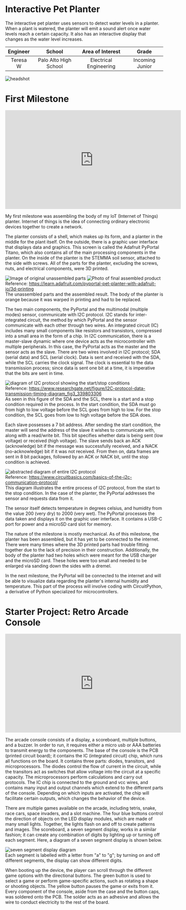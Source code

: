 # Interactive Pet Planter
The interactive pet planter uses sensors to detect water levels in a planter. When a plant is watered, the planter will emit a sound alert once water levels reach a certain capacity. It also has an interactive display that changes as the water level increases.

| **Engineer** | **School** | **Area of Interest** | **Grade** |
|:--:|:--:|:--:|:--:|
| Teresa W | Palo Alto High School | Electrical Engineering | Incoming Junior

![headshot](Teresa_W.jpg)

<!---**Replace the BlueStamp logo below with an image of yourself and your completed project. Follow the guide [here](https://tomcam.github.io/least-github-pages/adding-images-github-pages-site.html) if you need help.**

![Headstone Image](logo.svg)--->
  
<!---# Final Milestone--->

<!---**Don't forget to replace the text below with the embedding for your milestone video. Go to Youtube, click Share -> Embed, and copy and paste the code to replace what's below.**

<iframe width="560" height="315" src="https://www.youtube.com/embed/F7M7imOVGug" title="YouTube video player" frameborder="0" allow="accelerometer; autoplay; clipboard-write; encrypted-media; gyroscope; picture-in-picture; web-share" allowfullscreen></iframe>

For your final milestone, explain the outcome of your project. Key details to include are:
- What you've accomplished since your previous milestone
- What your biggest challenges and triumphs were at BSE
- A summary of key topics you learned about
- What you hope to learn in the future after everything you've learned at BSE--->



<!---# Second Milestone--->

<!---**Don't forget to replace the text below with the embedding for your milestone video. Go to Youtube, click Share -> Embed, and copy and paste the code to replace what's below.**

<iframe width="560" height="315" src="https://www.youtube.com/embed/y3VAmNlER5Y" title="YouTube video player" frameborder="0" allow="accelerometer; autoplay; clipboard-write; encrypted-media; gyroscope; picture-in-picture; web-share" allowfullscreen></iframe>

For your second milestone, explain what you've worked on since your previous milestone. You can highlight:
- Technical details of what you've accomplished and how they contribute to the final goal
- What has been surprising about the project so far
- Previous challenges you faced that you overcame
- What needs to be completed before your final milestone--->

# First Milestone

<!---**Don't forget to replace the text below with the embedding for your milestone video. Go to Youtube, click Share -> Embed, and copy and paste the code to replace what's below.**--->

<iframe width="560" height="315" src="https://www.youtube.com/embed/iO0iW5_YAmA?si=KOmS30yCWdqFisZ2" title="YouTube video player" frameborder="0" allow="accelerometer; autoplay; clipboard-write; encrypted-media; gyroscope; picture-in-picture; web-share" referrerpolicy="strict-origin-when-cross-origin" allowfullscreen></iframe>

<!---For your first milestone, describe what your project is and how you plan to build it. You can include:
- An explanation about the different components of your project and how they will all integrate together
- Technical progress you've made so far
- Challenges you're facing and solving in your future milestones
- What your plan is to complete your project--->

My first milestone was assembling the body of my IoT (Internet of Things) planter. Internet of things is the idea of connecting ordinary electronic devices together to create a network.

The planter consists of a shell, which makes up its form, and a planter in the middle for the plant itself. On the outside, there is a graphic user interface that displays data and graphics. This screen is called the Adafruit PyPortal Titano, which also contains all of the main processing components in the planter. On the inside of the planter is the STEMMA soil sensor, attached to the side with screws. All of the parts for the planter, excluding the screws, nuts, and electrical components, were 3D printed.

![Image of original unassembled parts](3dparts.png)
![Photo of final assembled product](finishedplanter.png)
<br>Reference: https://learn.adafruit.com/pyportal-pet-planter-with-adafruit-io/3d-printing <br>The unassembled parts and the assembled result. The body of the planter is orange because it was warped in printing and had to be replaced. 

The two main components, the PyPortal and the multimodal (multiple modes) sensor, communicate with I2C protocol. I2C stands for inter-integrated circuit, the method by which PyPortal and the sensor communicate with each other through two wires.  An integrated circuit (IC) includes many small components like resistors and transistors, compressed into a small area in the form of a chip. In I2C communication, there is a master-slave dynamic where one device acts as the microcontroller with multiple peripherals. In this case, the PyPortal acts as the master and the sensor acts as the slave. There are two wires involved in I2C protocol; SDA (serial data) and SCL (serial clock). Data is sent and received with the SDA, while the SCL carries the clock signal. The clock is essential to the data transmission process; since data is sent one bit at a time, it is imperative that the bits are sent in time.

![diagram of I2C protocol showing the start/stop conditions](i2cdiagram.png)
<br> Reference: https://www.researchgate.net/figure/I2C-protocol-data-transmission-timing-diagram_fig3_339803306 
<br>As seen in this figure of the SDA and the SCL, there is a start and a stop condition required in the process. In the start condition, the SDA must go from high to low voltage before the SCL goes from high to low. For the stop condition, the SCL goes from low to high voltage before the SDA does.

Each slave possesses a 7 bit address. After sending the start condition, the master will send the address of the slave it wishes to communicate with, along with a read/write bit. This bit specifies whether data is being sent (low voltage) or received (high voltage). The slave sends back an ACK (acknowledge) bit if the message was successfully received, and a NACK (no-acknowledge) bit if it was not received. From then on, data frames are sent in 8 bit packages, followed by an ACK or NACK bit, until the stop condition is achieved. 

![abstracted diagram of entire I2C protocol](i2cmessage.png)
<br>Reference: https://www.circuitbasics.com/basics-of-the-i2c-communication-protocol/ <br>This diagram illustrates the entire process of I2C protocol, from the start to the stop condition. In the case of the planter, the PyPortal addresses the sensor and requests data from it.

The sensor itself detects temperature in degrees celsius, and humidity from the value 200 (very dry) to 2000 (very wet). The PyPortal processes the data taken and displays it on the graphic user interface. It contains a USB-C port for power and a microSD card slot for memory.

The nature of the milestone is mostly mechanical. As of this milestone, the planter has been assembled, but it has yet to be connected to the internet. There were many times where the 3D printed parts had trouble fitting together due to the lack of precision in their construction. Additionally, the body of the planter had two holes which were meant for the USB charger and the microSD card. These holes were too small and needed to be enlarged via sanding down the sides with a dremel. 

In the next milestone, the PyPortal will be connected to the internet and will be able to visualize data regarding the planter's internal humidity and temperature. This part of the process will involve coding with CircuitPython, a derivative of Python specialized for microcontrollers. 

<!---# Schematics--->
<!---Here's where you'll put images of your schematics. [Tinkercad](https://www.tinkercad.com/blog/official-guide-to-tinkercad-circuits) and [Fritzing](https://fritzing.org/learning/) are both great resoruces to create professional schematic diagrams, though BSE recommends Tinkercad becuase it can be done easily and for free in the browser.--->

<!---# Code--->
<!---Here's where you'll put your code. The syntax below places it into a block of code. Follow the guide [here]([url](https://www.markdownguide.org/extended-syntax/)) to learn how to customize it to your project needs. 

```c++
void setup() {
  // put your setup code here, to run once:
  Serial.begin(9600);
  Serial.println("Hello World!");
}

void loop() {
  // put your main code here, to run repeatedly:

}
```--->

<!---# Bill of Materials--->
<!---Here's where you'll list the parts in your project. To add more rows, just copy and paste the example rows below.
Don't forget to place the link of where to buy each component inside the quotation marks in the corresponding row after href =. Follow the guide [here]([url](https://www.markdownguide.org/extended-syntax/)) to learn how to customize this to your project needs. 

| **Part** | **Note** | **Price** | **Link** |
|:--:|:--:|:--:|:--:|
| Item Name | What the item is used for | $Price | <a href="https://www.amazon.com/Arduino-A000066-ARDUINO-UNO-R3/dp/B008GRTSV6/"> Link </a> |
| Item Name | What the item is used for | $Price | <a href="https://www.amazon.com/Arduino-A000066-ARDUINO-UNO-R3/dp/B008GRTSV6/"> Link </a> |
| Item Name | What the item is used for | $Price | <a href="https://www.amazon.com/Arduino-A000066-ARDUINO-UNO-R3/dp/B008GRTSV6/"> Link </a> |--->

# Starter Project: Retro Arcade Console

<iframe width="560" height="315" src="https://www.youtube.com/embed/QZQY198Sars?si=7Xs376vGNubwJR2j" title="YouTube video player" frameborder="0" allow="accelerometer; autoplay; clipboard-write; encrypted-media; gyroscope; picture-in-picture; web-share" referrerpolicy="strict-origin-when-cross-origin" allowfullscreen></iframe>

  The arcade console consists of a display, a scoreboard, multiple buttons, and a buzzer. In order to run, it requires either a micro usb or AAA batteries to transmit energy to the components. The base of the console is the PCB (printed circuit board); it contains the IC (integrated circuit) chip, which runs all functions on the board. It contains three parts: diodes, transitors, and microprocessors. The diodes control the flow of current in the circuit, while the transitors act as switches that allow voltage into the circuit at a specific capacity. The microprocessors perform calculations and carry out protocols. The IC chip is connected to the ground and vcc wires, and contains many input and output channels which extend to the different parts of the console. Depending on which inputs are activated, the chip will facilitate certain outputs, which changes the behavior of the device. 

  There are multiple games available on the arcade, including tetris, snake, race cars, space invaders, and a slot machine. The four blue buttons control the direction of objects on the LED display modules, which are made of many small lights. Together, the lights flash on and off to create patterns and images. The scoreboard, a seven segment display, works in a similar fashion; it can create any combination of digits by lighting up or turning off each segment. Here, a diagram of a seven segment display is shown below.

![seven segment display diagram](display.png)
<br>Each segment is labelled with a letter from "a" to "g"; by turning on and off different segments, the display can show different digits.
  
  When booting up the device, the player can scroll through the different game options with the directional buttons. The green button is used to select a game or perform game-specific actions, such as rotating a shape or shooting objects. The yellow button pauses the game or exits from it. Every component of the console, aside from the case and the button caps, was soldered onto the PCB. The solder acts as an adhesive and allows the wire to conduct electricity to the rest of the board.

<!---# Other Resources/Examples--->
<!---One of the best parts about Github is that you can view how other people set up their own work. Here are some past BSE portfolios that are awesome examples. You can view how they set up their portfolio, and you can view their index.md files to understand how they implemented different portfolio components.
- [Example 1](https://trashytuber.github.io/YimingJiaBlueStamp/)
- [Example 2](https://sviatil0.github.io/Sviatoslav_BSE/)
- [Example 3](https://arneshkumar.github.io/arneshbluestamp/)

To watch the BSE tutorial on how to create a portfolio, click here.--->
